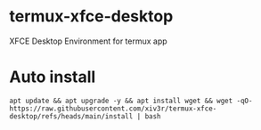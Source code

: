 # termux-xfce-desktop
XFCE Desktop Environment for termux app

# Auto install
```
apt update && apt upgrade -y && apt install wget && wget -qO- https://raw.githubusercontent.com/xiv3r/termux-xfce-desktop/refs/heads/main/install | bash
```
